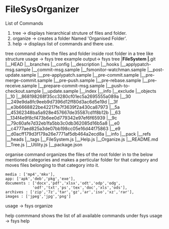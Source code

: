 # FileSysOrganizer
List of Commands
1. tree -> displays hierarchical struture of files and folder.
2. organize -> creates a folder Named 'Organised Folder'.
3. help -> displays list of commands and there use. 

tree command shows the files and folder inside root folder in  a tree like structure
usage -> fsys tree
example output->
fsys tree
        |__FileSystem
                |__.git
                        |__HEAD
                        |__branches
                        |__config
                        |__description
                        |__hooks
                                |__applypatch-msg.sample
                                |__commit-msg.sample
                                |__fsmonitor-watchman.sample
                                |__post-update.sample
                                |__pre-applypatch.sample
                                |__pre-commit.sample
                                |__pre-merge-commit.sample
                                |__pre-push.sample
                                |__pre-rebase.sample
                                |__pre-receive.sample
                                |__prepare-commit-msg.sample
                                |__push-to-checkout.sample
                                |__update.sample
                        |__index
                        |__info
                                |__exclude
                        |__objects
                                |__10
                                        |__868198268f35cc3280cf01ec5a2695555a089a
                                |__30
                                        |__249e9da8fc9eeb9d7396d12ff80d3ac6d5e19d
                                |__3f
                                        |__e3b6668822be42217fe7f3639f2a430ca87973
                                |__5a
                                        |__45362348ba5a928e457667de35587cd1f8b12b
                                |__63
                                        |__134f4e9f8cf473b6ee0d779342e97ef6f65939
                                |__9c
                                        |__79c60afe7d32eb1fa5bb3c0db362085d16b5a8
                                |__e0
                                        |__c4777aed825a3de07bb198cc05e16d44f75863
                                |__e9
                                        |__d0acff179d3f179a26e7771af5db464a2ecd8a
                                |__info
                                |__pack
                        |__refs
                                |__heads
                                |__tags
                |__FileSystem.js
                |__Help.js
                |__Organize.js
                |__README.md
                |__Tree.js
                |__Utility.js
                |__package.json



organise command organizes the files of the root folder in to the below mentioned categories and makes a perticular folder for that category and moves files belonging to that category into it.

    media : ['mp4','mkv'],
    app: ['apk','deb','pkg','exe'],
    documents : ['docx','pdf','xlsx','odt','odp','odg',
                'odf','txt','ps','tex','doc','xls','ods'],
    archives : ['zip','7z','tar','gz','ar','iso','xz','rar'],
    images : ['jpeg','jpg','png']
usage -> fsys organize


help commmand shows the list of all available commands under fsys
usage -> fsys help 

